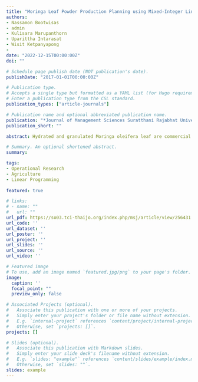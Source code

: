 ```yaml
---
title: "Moringa Leaf Powder Production Planning using Mixed-Integer Linear Programming"
authors:
- Nassamon Bootwisas
- admin
- Kulisara Marupanthorn
- Uparittha Intarasat
- Wisit Ketpanyapong
- 
date: "2022-12-15T00:00:00Z"
doi: ""

# Schedule page publish date (NOT publication's date).
publishDate: "2017-01-01T00:00:00Z"

# Publication type.
# Accepts a single type but formatted as a YAML list (for Hugo requirements).
# Enter a publication type from the CSL standard.
publication_types: ["article-journals"]

# Publication name and optional abbreviated publication name.
publication: "*Journal of Management Sciences Suratthani Rajabhat University, 9*(2), p. 269-292"
publication_short: ""

abstract: Hydrated and granulated Moringa oleifera leaf are commercial productions in Thai global markets. In this work, we proposed mixed-integer linear programming for managing the production of Moringa oleifera leaf powder. The models can generate the production plane to minimize production costs and serve all demands from customers. The models were solved by branch and bound algorithm coded in R language with twelve weeks of simulation. The researcher simulated two cases of the situation focusing on inventory cost management. The first case is a low inventory cost that represents Moringa oleifera leaf powder production in Rajamangala University of Technology Suvarnabhumi, Ayutthaya campus. The second is a high inventory cost that mimics middle or large business management. The results showed that planning using the models reduced the overall production cost by 7.06% compared to unplanned production for the low investor cost and 14.30% for the high investor cost. However, the conditions of the model must be satisfied before making a decision. Large-sized and middle-sized businesses should employ the model for managing production processes because their processing and costs are more complicated than the small-sized business.

# Summary. An optional shortened abstract.
summary:

tags:
- Operational Research
- Agriculture
- Linear Programming
  
featured: true

# links:
# - name: ""
#   url: ""
url_pdf: https://so03.tci-thaijo.org/index.php/msj/article/view/256431
url_code: ''
url_dataset: ''
url_poster: ''
url_project: ''
url_slides: ''
url_source: ''
url_video: ''

# Featured image
# To use, add an image named `featured.jpg/png` to your page's folder. 
image:
  caption: ''
  focal_point: ""
  preview_only: false

# Associated Projects (optional).
#   Associate this publication with one or more of your projects.
#   Simply enter your project's folder or file name without extension.
#   E.g. `internal-project` references `content/project/internal-project/index.md`.
#   Otherwise, set `projects: []`.
projects: []

# Slides (optional).
#   Associate this publication with Markdown slides.
#   Simply enter your slide deck's filename without extension.
#   E.g. `slides: "example"` references `content/slides/example/index.md`.
#   Otherwise, set `slides: ""`.
slides: example
---
```

